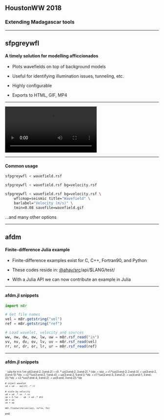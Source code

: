 ## HoustonWW 2018

### Extending Madagascar tools

---

## sfpgreywfl

#### A timely solution for modelling afficcionados

- Plots wavefields on top of background models

- Useful for identifying illumination issues, tunneling, etc.

- Highly configurable

- Exports to HTML, GIF, MP4

---

![Wavefield](https://s3.eu-west-2.amazonaws.com/cdacosta-londonbucket/wavefield.mp4)

---

#### Common usage

```bash
sfpgreywfl < wavefield.rsf
```

```bash
sfpgreywfl < wavefield.rsf bg=velocity.rsf
```

```bash
sfpgreywfl < wavefield.rsf bg=velocity.rsf \
    wflcmap=seismic title="Wavefield" \
    barlabel="Velocity (m/s)" \
    tmin=0.08 savefile=wavefield.gif
```

...and many other options

---

## afdm

#### Finite-difference Julia example

- Finite-difference examples exist for C, C++, Fortran90, and Python

- These codes reside in: [@ahay/src](https://github.com/ahay/src)/api/$LANG/test/

- With a Julia API we can now contribute an example in Julia

---

#### afdm.jl snippets

```julia
import m8r

# Get file names
vel = m8r.getstring("vel")
ref = m8r.getstring("ref")

# Load wavelet, velocity and sources
ww, nw, dw, ow, lw, uw = m8r.rsf_read("in")
vv, nv, dv, ov, lv, uv = m8r.rsf_read(vel)
rr, nr, dr, or, lr, ur = m8r.rsf_read(ref)
```

---
#### afdm.jl snippets

<span style="font-size:0.6em">
```julia
for it in 1:nt
    ud[3:end-2, 3:end-2] = c0 .* uo[3:end-2, 3:end-2] .* (idx .+ idz) .+
    c1.*(uo[3:end-2, 2:end-3] .+ uo[3:end-2, 4:end-1]).*idx .+
    c2.*(uo[3:end-2, 1:end-4] .+ uo[3:end-2, 5:end  ]).*idx .+
    c1.*(uo[2:end-3, 3:end-2] .+ uo[4:end-1, 3:end-2]).*idz .+
    c2.*(uo[1:end-4, 3:end-2] .+ uo[5:end,   3:end-2]).*idz

    # inject wavelet
    ud = ud .- ww[it] .* rr

    # scale by velocity
    ud = ud .* vv .* vv
    up = 2.*uo .- um .+ ud .* dt2
    um = uo
    uo = up
    
    m8r.floatwrite(vec(uo), nz*nx, Fo)
end
```

